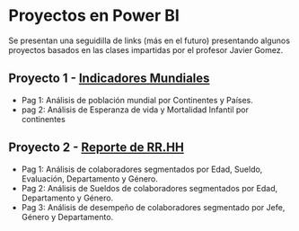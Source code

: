 # Proyectos en Power BI
Se presentan una seguidilla de links (más en el futuro) presentando algunos proyectos basados en
las clases impartidas por el profesor Javier Gomez.

## Proyecto 1 - [Indicadores Mundiales](https://app.powerbi.com/view?r=eyJrIjoiMWJiNGQ3ODItNDZlMi00YWJkLWI4ODQtYWQ1ZmU3NDFkNGIwIiwidCI6Ijk5ZDI0MWM3LTMxZDYtNDA2ZS05MTRhLTdlYjMxOWZiZGNjMSJ9)
- Pag 1: Análisis de población mundial por Continentes y Países.
- pag 2: Análisis de Esperanza de vida y Mortalidad Infantil por continentes


## Proyecto 2 - [Reporte de RR.HH](https://app.powerbi.com/view?r=eyJrIjoiYzU5NzNlNDQtNjM4OC00NjczLThlMWEtMjlhNDI5ZjkzYjZkIiwidCI6Ijk5ZDI0MWM3LTMxZDYtNDA2ZS05MTRhLTdlYjMxOWZiZGNjMSJ9)
- Pag 1: Análisis de colaboradores segmentados por Edad, Sueldo, Evaluación, Departamento y Género.
- Pag 2: Análisis de Sueldos de colaboradores segmentados por Edad, Departamento y Género.
- Pag 3: Análisis de desempeño de colaboradores segmentado por Jefe, Género y Departamento.

